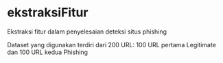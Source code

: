 # ekstraksiFitur
Ekstraksi fitur dalam penyelesaian deteksi situs phishing

Dataset yang digunakan terdiri dari 200 URL: 100 URL pertama Legitimate dan 100 URL kedua Phishing
